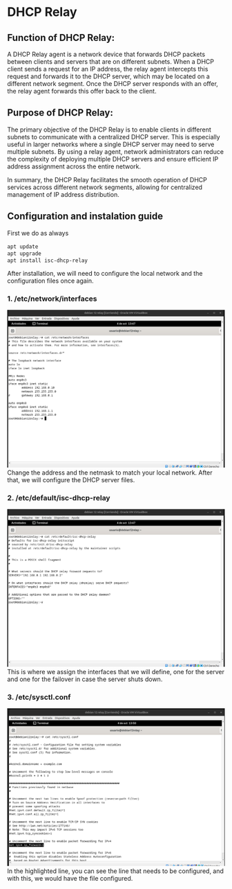 # DHCP Relay
## Function of DHCP Relay:
A DHCP Relay agent is a network device that forwards DHCP packets between clients and servers that are on different subnets. When a DHCP client sends a request for an IP address, the relay agent intercepts this request and forwards it to the DHCP server, which may be located on a different network segment. Once the DHCP server responds with an offer, the relay agent forwards this offer back to the client.

## Purpose of DHCP Relay:
The primary objective of the DHCP Relay is to enable clients in different subnets to communicate with a centralized DHCP server. This is especially useful in larger networks where a single DHCP server may need to serve multiple subnets. By using a relay agent, network administrators can reduce the complexity of deploying multiple DHCP servers and ensure efficient IP address assignment across the entire network.

In summary, the DHCP Relay facilitates the smooth operation of DHCP services across different network segments, allowing for centralized management of IP address distribution.

## Configuration and instalation guide
First we do as always
```
apt update
apt upgrade
apt install isc-dhcp-relay
```
After installation, we will need to configure the local network and the configuration files once again.

### 1. /etc/network/interfaces
![img](/img/Net-relay.png)
Change the address and the netmask to match your local network. After that, we will configure the DHCP server files.
### 2. /etc/default/isc-dhcp-relay
![img](/img/relay-config.png)
This is where we assign the interfaces that we will define, one for the server and one for the failover in case the server shuts down.
### 3. /etc/sysctl.conf
![img](/img/ipforwarding.png)
In the highlighted line, you can see the line that needs to be configured, and with this, we would have the file configured.
